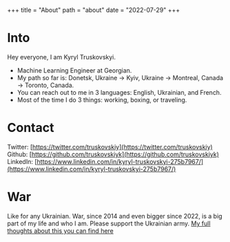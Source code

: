 +++
title = "About"
path = "about"
date = "2022-07-29"
+++

# Into

Hey everyone, I am Kyryl Truskovskyi.

- Machine Learning Engineer at Georgian. 
- My path so far is: Donetsk, Ukraine -> Kyiv, Ukraine -> Montreal, Canada -> Toronto, Canada.
- You can reach out to me in 3 languages: English, Ukrainian, and French.
- Most of the time I do 3 things: working, boxing, or traveling.

# Contact

Twitter: [https://twitter.com/truskovskiy](https://twitter.com/truskovskiy) <br />
Github: [https://github.com/truskovskiyk](https://github.com/truskovskiyk) <br />
LinkedIn: [https://www.linkedin.com/in/kyryl-truskovskyi-275b7967/](https://www.linkedin.com/in/kyryl-truskovskyi-275b7967/) <br />

# War

Like for any Ukrainian. War, since 2014 and even bigger since 2022, is a big part of my life and who I am. Please support the Ukrainian army. 
[My full thoughts about this you can find here](https://www.linkedin.com/posts/kyryl-truskovskyi-275b7967_russia-ukraine-war-info-and-ways-to-help-activity-6903007357169987584-qL1K)
